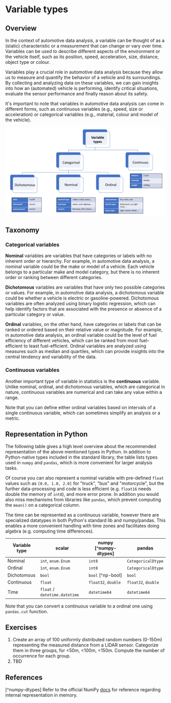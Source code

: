 # Variable types

## Overview

In the context of automotive data analysis, a variable can be thought of as a (static) characteristic or a measurement that can change or vary over time. 
Variables can be used to describe different aspects of the environment or the vehicle itself, such as its position, speed, acceleration, size, distance, object type or colour.

Variables play a crucial role in automotive data analysis because they allow us to measure and quantify the behavior of a vehicle and its surroundings. By collecting and analyzing data on these variables, we can gain insights into how an (automated) vehicle is performing, identify critical situations, evaluate the sensor performance and finally reason about its safety.

It's important to note that variables in automotive data analysis can come in different forms, such as continuous variables (e.g., speed, size or acceleration) or categorical variables (e.g., material, colour and model of the vehicle).

![var-types](./variable-types-overview.png)

## Taxonomy

### Categorical variables

**Nominal** variables are variables that have categories or labels with no inherent order or hierarchy. For example, in automotive data analysis, a nominal variable could be the make or model of a vehicle. Each vehicle belongs to a particular make and model category, but there is no inherent order or ranking between different categories. 

**Dichotomous** variables are variables that have only two possible categories or values. 
For example, in automotive data analysis, a dichotomous variable could be whether a vehicle is electric or gasoline-powered. Dichotomous variables are often analyzed using binary logistic regression, which can help identify factors that are associated with the presence or absence of a particular category or value.

**Ordinal** variables, on the other hand, have categories or labels that can be ranked or ordered based on their relative value or magnitude. 
For example, in automotive data analysis, an ordinal variable could be the level of fuel efficiency of different vehicles, which can be ranked from most fuel-efficient to least fuel-efficient. Ordinal variables are analyzed using measures such as median and quartiles, which can provide insights into the central tendency and variability of the data.

### Continuous variables

Another important type of variable in statistics is the **continuous** variable. 
Unlike nominal, ordinal, and dichotomous variables, which are categorical in nature,
continuous variables are numerical and can take any value within a range.

Note that you can define either ordinal variables based on intervals of a single continuous variable,
which can sometimes simplify an analysis or a metric.

## Representation in Python

The following table gives a high level overview about the recommended representation of the above mentioned types
in Python. In addition to Python-native types included in the standard library, the table lists types used in
`numpy` and `pandas`, which is more convenient for larger analysis tasks.

Of course you can also represent a nominal variable with pre-defined `float` values such as `[0.0, 1.0, 2.0]` for "truck", "bus" and "motorcycle",
but the further data-processing and code is less efficient (e.g. `float16` needs double the memory of `int8`), and more error prone. 
In addition you would also miss mechanisms from libraries like `pandas`,
which prevent computing the `mean()` on a categorical column.

The time can be represented as a continuous variable, however there are specialized datatypes in both Python's standard lib and numpy/pandas.
This enables a more convenient handling with time zones and facilitates doing algebra (e.g. computing time differences).


| **Variable type** | **scalar**         | **numpy** [^numpy-dtypes]          | **pandas**         |
|-------------------|--------------------|---------------------|--------------------|
| Nominal           | `int`, `enum.Enum` | `int8`              | `CategoricalDtype` |
| Ordinal           | `ìnt`, `enum.Enum` | `int8`              | `CategoricalDtype` |
| Dichotomous       | `bool`             | `bool` [^np-bool]   | `bool`             |
| Continuous        | `float`            | `float32`, `double` | `float32`, `double`|
| Time        | `float` / `datetime.datetime` | `datetime64`  | `datetime64` |

Note that you can convert a continuous variable to a ordinal one using `pandas.cut` function.

## Exercises

1. Create an array of 100 uniformly distributed random numbers (0-150m) representing the measured distance from a LIDAR sensor. Categorize them in three groups, for <50m, <100m, <150m. Compute the number of occurrence for each group.
2. TBD


## References

[^numpy-dtypes] Refer to the official NumPy [docs](https://numpy.org/doc/stable/user/basics.types.html#array-types-and-conversions-between-types) for reference regarding internal representation in memory.